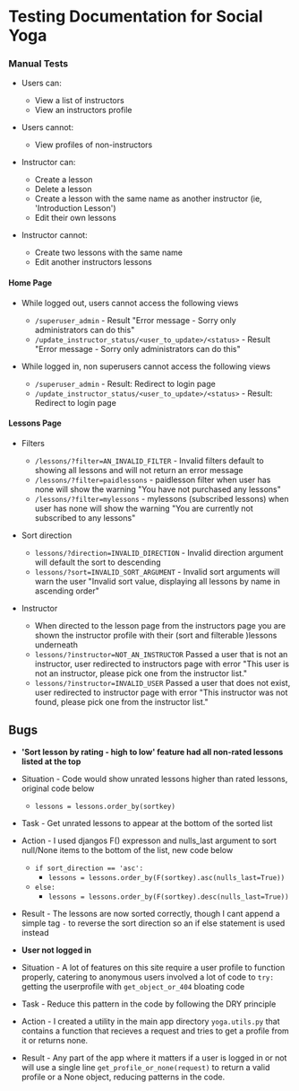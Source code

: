 # Testing Documentation for Social Yoga

### Manual Tests

- Users can:
    - View a list of instructors
    - View an instructors profile

- Users cannot:
    - View profiles of non-instructors

- Instructor can:
    - Create a lesson
    - Delete a lesson
    - Create a lesson with the same name as another instructor (ie, 'Introduction Lesson')
    - Edit their own lessons

- Instructor cannot:
    - Create two lessons with the same name
    - Edit another instructors lessons

#### Home Page
- While logged out, users cannot access the following views
    - `/superuser_admin` - Result "Error message - Sorry only administrators can do this"
    - `/update_instructor_status/<user_to_update>/<status>` - Result "Error message - Sorry only administrators can do this"


- While logged in, non superusers cannot access the following views
    - `/superuser_admin` - Result: Redirect to login page
    - `/update_instructor_status/<user_to_update>/<status>` - Result: Redirect to login page

#### Lessons Page
- Filters
    - `/lessons/?filter=AN_INVALID_FILTER` - Invalid filters default to showing all lessons and will not return an error message
    - `/lessons/?filter=paidlessons` - paidlesson filter when user has none will show the warning "You have not purchased any lessons"
    - `/lessons/?filter=mylessons` - mylessons (subscribed lessons) when user has none will show the warning "You are currently not subscribed to any lessons"

- Sort direction
    - `lessons/?direction=INVALID_DIRECTION` - Invalid direction argument will default the sort to descending
    - `lessons/?sort=INVALID_SORT_ARGUMENT` - Invalid sort arguments will warn the user "Invalid sort value, displaying all lessons by name in ascending order"

- Instructor
    - When directed to the lesson page from the instructors page you are shown the instructor profile with their (sort and filterable )lessons underneath
    - `lessons/?instructor=NOT_AN_INSTRUCTOR` Passed a user that is not an instructor, user redirected to instructors page with error "This user is not an instructor, please pick one from the instructor list."
    - `lessons/?instructor=INVALID_USER` Passed a user that does not exist, user redirected to instructor page with error "This instructor was not found, please pick one from the instructor list."

 ## Bugs

- **'Sort lesson by rating - high to low' feature had all non-rated lessons listed at the top**
- Situation - Code would show unrated lessons higher than rated lessons, original code below
    - `lessons = lessons.order_by(sortkey)`

- Task - Get unrated lessons to appear at the bottom of the sorted list

- Action - I used djangos F() expresson and nulls_last argument to sort null/None items to the bottom of the list, new code below
    - `if sort_direction == 'asc':`
        - `lessons = lessons.order_by(F(sortkey).asc(nulls_last=True))`
    - `else:`
        - `lessons = lessons.order_by(F(sortkey).desc(nulls_last=True))`

- Result - The lessons are now sorted correctly, though I cant append a simple tag `-` to reverse the sort direction so an if else statement is used instead

- **User not logged in**
- Situation - A lot of features on this site require a user profile to function properly, catering to anonymous users involved a lot of code to `try:` getting the userprofile with `get_object_or_404` bloating code

- Task - Reduce this pattern in the code by following the DRY principle

- Action - I created a utility in the main app directory `yoga.utils.py` that contains a function that recieves a request and tries to get a profile from it or returns none.

- Result - Any part of the app where it matters if a user is logged in or not will use a single line `get_profile_or_none(request)` to return a valid profile or a None object, reducing patterns in the code.

